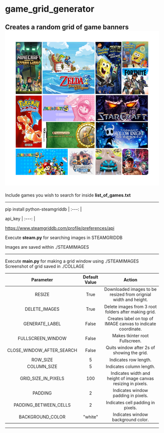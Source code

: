 # game_grid_generator
Creates a random grid of game banners
![alt text](https://raw.githubusercontent.com/SirGram/game_grid_generator/main/example.png)
----------------------------------------------------------------

Include games you wish to search for inside __list_of_games.txt__

----------------------------------------------------------------

pip install python-steamgriddb
| :---:   | 

api_key
| :---:   | 

https://www.steamgriddb.com/profile/preferences/api

Execute __steam.py__ for searching images in STEAMGRIDDB

Images are saved within ./STEAMIMAGES

----------------------------------------------------------------

Execute __main.py__ for making a grid window using ./STEAMIMAGES
Screenshot of grid saved in ./COLLAGE



Parameter		    						 |  Default Value | Action
| :---:   | :---: | :---: |
RESIZE 	|		      							True		|						Downloaded images to be resized from orignial width and height.
DELETE_IMAGES |									True	|							Delete images from 3 root folders after making grid.
GENERATE_LABEL | 								False	|							Creates label on top of IMAGE canvas to indicate coordinate.
FULLSCREEN_WINDOW  		|					False	|							Makes tkinter root Fullscreen.
CLOSE_WINDOW_AFTER_SEARCH	|			False	|							Quits window after 2s of showing the grid.
ROW_SIZE				|								5			|							Indicates row length.
COLUMN_SIZE 			|							5			|							Indicates column length.
GRID_SIZE_IN_PIXELS 	|					100			|						Indicates width and height of image canvas resizing in pixels.
PADDING								|					2			|							Indicates window padding in pixels.
PADDING_BETWEEN_CELLS 	|				2			|							Indicates cell padding in pixels.
BACKGROUND_COLOR 					|	 	 "white"	|						Indicates window background color.

----------------------------------------------------------------
